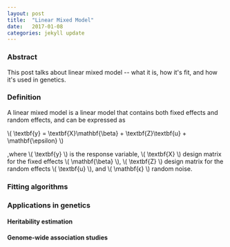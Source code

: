 ```yaml
---
layout: post
title:  "Linear Mixed Model"
date:   2017-01-08
categories: jekyll update
---
```


### Abstract

This post talks about linear mixed model -- what it is, how it's fit, and
how it's used in genetics.

### Definition

A linear mixed model is a linear model that contains both fixed effects and
random effects, and can be expressed as

\\( \textbf{y} = \textbf{X}\mathbf{\beta} + \textbf{Z}\textbf{u} + \mathbf{\epsilon} \\)

,where \\( \textbf{y} \\) is the response variable, \\( \textbf{X} \\) design matrix for
the fixed effects \\( \mathbf{\beta} \\), \\( \textbf{Z} \\) design matrix for the random
effects \\( \textbf{u} \\), and \\( \mathbf{ϵ} \\) random noise.

### Fitting algorithms

### Applications in genetics

#### Heritability estimation

#### Genome-wide association studies
